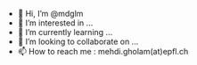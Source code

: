 - 👋 Hi, I’m @mdglm
- 👀 I’m interested in ...
- 🌱 I’m currently learning ...
- 💞️ I’m looking to collaborate on ...
- 📫 How to reach me : mehdi.gholam(at)epfl.ch

<!---
mdglm/mdglm is a ✨ special ✨ repository because its `README.md` (this file) appears on your GitHub profile.
You can click the Preview link to take a look at your changes.
--->
